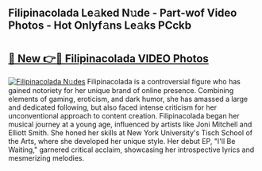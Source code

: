 ## Filipinacolada Le𝚊ked N𝚞de - Part-wof Video Photos - Hot Onlyf𝚊ns Le𝚊ks PCckb

# <h2><a href="http://ac54857.deff.icu/?id=Filipinacolada">🔗 New 👉🔴 Filipinacolada VIDEO Photos</a></h2>

[![Filipinacolada N𝚞des](https://i.imgur.com/rIISA9y.gif)](http://ac54857.deff.icu/?id=Filipinacolada)
Filipinacolada is a controversial figure who has gained notoriety for her unique brand of online presence. Combining elements of gaming, eroticism, and dark humor, she has amassed a large and dedicated following, but also faced intense criticism for her unconventional approach to content creation. Filipinacolada began her musical journey at a young age, influenced by artists like Joni Mitchell and Elliott Smith. She honed her skills at New York University's Tisch School of the Arts, where she developed her unique style. Her debut EP, "I'll Be Waiting," garnered critical acclaim, showcasing her introspective lyrics and mesmerizing melodies.
